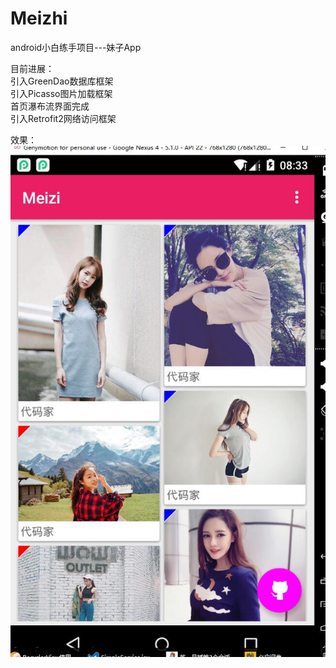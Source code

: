 # Meizhi
android小白练手项目---妹子App

目前进展：  
引入GreenDao数据库框架  
引入Picasso图片加载框架  
首页瀑布流界面完成  
引入Retrofit2网络访问框架  

效果：  
![](./picture/meizi1.jpg)  



